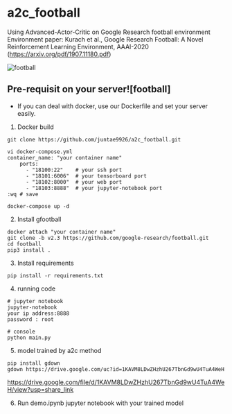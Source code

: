 # a2c_football
Using Advanced-Actor-Critic on Google Research football environment \
Environment paper: Kurach et al., Google Research Football: A Novel Reinforcement Learning Environment, AAAI-2020
(https://arxiv.org/pdf/1907.11180.pdf)

![football](https://user-images.githubusercontent.com/79918796/206921146-676bbc8e-bb0b-4331-a894-ae704fab02de.gif)

                                                                             
## Pre-requisit on your server![football]

- If you can deal with docker, use our Dockerfile and set your server easily.

1. Docker build
```
git clone https://github.com/juntae9926/a2c_football.git

vi docker-compose.yml
container_name: "your container name"
    ports:
      - "18100:22"    # your ssh port
      - "18101:6006"  # your tensorboard port
      - "18102:8000"  # your web port
      - "18103:8888"  # your jupyter-notebook port
:wq # save

docker-compose up -d
```

2. Install gfootball
```
docker attach "your container name"
git clone -b v2.3 https://github.com/google-research/football.git
cd football
pip3 install .
```

3. Install requirements
```
pip install -r requirements.txt
```

4. running code
```
# jupyter notebook
jupyter-notebook
your ip address:8888
password : root

# console
python main.py
```

5. model trained by a2c method
```
pip install gdown
gdown https://drive.google.com/uc?id=1KAVM8LDwZHzhU267TbnGd9wU4TuA4WeH
```

https://drive.google.com/file/d/1KAVM8LDwZHzhU267TbnGd9wU4TuA4WeH/view?usp=share_link

6. Run demo.ipynb jupyter notebook with your trained model
